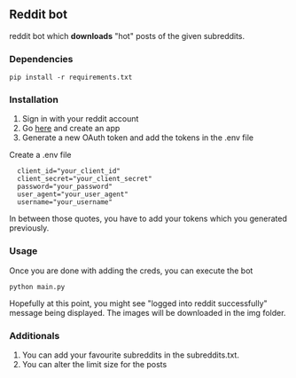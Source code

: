 ## Reddit bot

reddit bot which **downloads** "hot" posts of the given subreddits.

### Dependencies

```
pip install -r requirements.txt

```
### Installation

1) Sign in with your reddit account
2) Go [here](https://www.reddit.com/prefs/apps/) and create an app
3) Generate a new OAuth token and add the tokens in the .env file

Create a .env file 
```
  client_id="your_client_id"
  client_secret="your_client_secret"
  password="your_password"
  user_agent="your_user_agent"
  username="your_username"

```

In between those quotes, you have to add your tokens which you generated previously.

### Usage
Once you are done with adding the creds, you can execute the bot
```
python main.py
```
Hopefully at this point, you might see "logged into reddit successfully" message being displayed.
The images will be downloaded in the img folder.
### Additionals

1) You can add your favourite subreddits in the subreddits.txt.
2) You can alter the limit size for the posts


